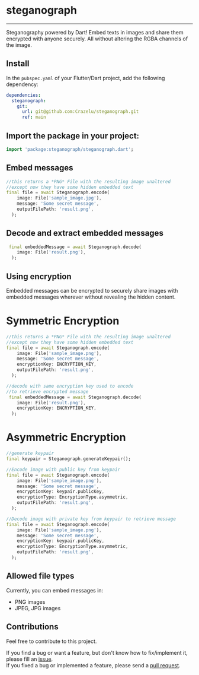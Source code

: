 # steganograph

***
Steganography powered by Dart!
Embed texts in images and share them encrypted with anyone securely. All without altering the RGBA channels of the image.

## Install

In the `pubspec.yaml` of your Flutter/Dart project, add the following dependency:

```yaml 
dependencies:
  steganograph:
    git:
      url: git@github.com:Crazelu/steganograph.git
      ref: main
```

## Import the package in your project:

```dart
import 'package:steganograph/steganograph.dart';
```

## Embed messages

```dart
//this returns a *PNG* File with the resulting image unaltered
//except now they have some hidden embedded text
final file = await Steganograph.encode(
    image: File('sample_image.jpg'),
    message: 'Some secret message',
    outputFilePath: 'result.png',
  );

```

## Decode and extract embedded messages

```dart
 final embeddedMessage = await Steganograph.decode(
    image: File('result.png'),
  );
```

## Using encryption

Embedded messages can be encrypted to securely share images with embedded messages wherever without revealing the hidden content.

# Symmetric Encryption

```dart
//this returns a *PNG* File with the resulting image unaltered
//except now they have some hidden embedded text
final file = await Steganograph.encode(
    image: File('sample_image.png'),
    message: 'Some secret message',
    encryptionKey: ENCRYPTION_KEY,
    outputFilePath: 'result.png',
  );

```

```dart
//decode with same encryption key used to encode 
//to retrieve encrypted message
 final embeddedMessage = await Steganograph.decode(
    image: File('result.png'),
    encryptionKey: ENCRYPTION_KEY,
  );

```

# Asymmetric Encryption

```dart
//generate keypair
final keypair = Steganograph.generateKeypair();
```

```dart
//Encode image with public key from keypair
final file = await Steganograph.encode(
    image: File('sample_image.png'),
    message: 'Some secret message',
    encryptionKey: keypair.publicKey,
    encryptionType: EncryptionType.asymmetric,
    outputFilePath: 'result.png',
  );
```

```dart
//Decode image with private key from keypair to retrieve message
final file = await Steganograph.encode(
    image: File('sample_image.png'),
    message: 'Some secret message',
    encryptionKey: keypair.publicKey,
    encryptionType: EncryptionType.asymmetric,
    outputFilePath: 'result.png',
  );
```


## Allowed file types

Currently, you can embed messages in:
* PNG images
* JPEG, JPG images

## Contributions

Feel free to contribute to this project.

If you find a bug or want a feature, but don't know how to fix/implement it, please fill an [issue](https://github.com/Crazelu/steganograph/issues).  
If you fixed a bug or implemented a feature, please send a [pull request](https://github.com/Crazelu/steganograph/pulls).